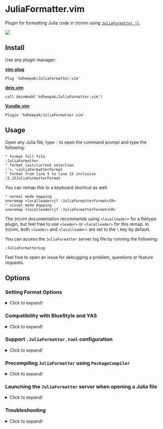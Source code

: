 # JuliaFormatter.vim

Plugin for formatting Julia code in (n)vim using [`JuliaFormatter.jl`](https://github.com/domluna/JuliaFormatter.jl).

![](https://user-images.githubusercontent.com/1813121/72941091-0b146300-3d68-11ea-9c95-75ec979caf6e.gif)

## Install

Use any plugin manager:

**[vim-plug](https://github.com/junegunn/vim-plug)**

```vim
Plug 'kdheepak/JuliaFormatter.vim'
```

**[dein.vim](https://github.com/Shougo/dein.vim)**

```vim
call dein#add('kdheepak/JuliaFormatter.vim')
```

**[Vundle.vim](https://github.com/junegunn/vim-plug)**

```vim
Plugin 'kdheepak/JuliaFormatter.vim'
```

## Usage

Open any Julia file, type `:` to open the command prompt and type the following:

```vim
" format full file
:JuliaFormatter
" format last/current selection
:'<,'>JuliaFormatterFormat
" format from line 5 to line 15 inclusive
:5,15JuliaFormatterFormat
```

You can remap this to a keyboard shortcut as well.

```vim
" normal mode mapping
nnoremap <localleader>jf :JuliaFormatterFormat<CR>
" visual mode mapping
vnoremap <localleader>jf :JuliaFormatterFormat<CR>
```

The (n)vim documentation recommends using `<localleader>` for a filetype plugin, but feel free to use `<leader>` or `<localleader>` for this remap.
In (n)vim, both `<leader>` and `<localleader>` are set to the `\` key by default.

You can access the `JuliaFormatter` server log file by running the following:

```vim
:JuliaFormatterLog
```

Feel free to open an issue for debugging a problem, questions or feature requests.

## Options

### Setting Format Options

<details>

<summary> Click to expand! </summary>

To modify the formatting options can be modified by setting `g:JuliaFormatter_options` in your `vimrc`. An example of this is:

```vim
let g:JuliaFormatter_options = {
        \ 'indent'                    : 4,
        \ 'margin'                    : 92,
        \ 'always_for_in'             : v:false,
        \ 'whitespace_typedefs'       : v:false,
        \ 'whitespace_ops_in_indices' : v:true,
        \ }
```

This translates to a call to:

```julia
JuliaFormatter.format_text(vim_text_selection_or_buffer, indent = 4, margin = 92; always_for_in = true, whitespace_typedef = false, whitespace_ops_in_indices = true)
```

See full list of options over on the [JuliaFormatter API documentation](https://domluna.github.io/JuliaFormatter.jl/stable/api/#JuliaFormatter.format_file-Tuple{AbstractString}).

</details>

### Compatibility with BlueStyle and YAS

<details>

<summary> Click to expand! </summary>

`JuliaFormatter.vim` enables compatibility with [BlueStyle](https://github.com/invenia/BlueStyle) and [YAS](https://github.com/jrevels/YASGuide).

Here is how to configure (n)vim for `BlueStyle` or `YAS`:

1. Install [`JuliaFormatter.vim`](#install)

2. Add the following to your `vimrc` to follow the `BlueStyle` standard:

   ```vim
   let g:JuliaFormatter_options = {
           \ 'style' : 'blue',
           \ }
   ```

   This translates to a call to:

   ```julia
   style = BlueStyle()
   JuliaFormatter.format_text(vim_text_selection_or_buffer, style = style)
   ```

   OR

   Add the following to your `vimrc` to follow the `YAS` standard:

   ```vim
   let g:JuliaFormatter_options = {
           \ 'style' : 'yas',
           \ }
   ```

   This translates to a call to:

   ```julia
   style = YASStyle()
   JuliaFormatter.format_text(vim_text_selection_or_buffer, style = style)
   ```

3. (_Optional_) Create a file in the path `~/.vim/after/ftplugin/julia.vim` and add to the julia.vim file the following:

   ```vim
   " ~/.vim/after/ftplugin/julia.vim
   setlocal expandtab       " Replace tabs with spaces.
   setlocal textwidth=92    " Limit lines according to Julia's CONTRIBUTING guidelines.
   setlocal colorcolumn+=1  " Highlight first column beyond the line limit.
   ```

</details>

### Support `.JuliaFormatter.toml` configuration

<details>

<summary> Click to expand! </summary>

When `:JuliaFormatterFormat` is called, it will look for `.JuliaFormatter.toml` in the location of the file being formatted, and searching up the file tree until a config file is (or isn't) found.
When found, the configurations in the file will overwrite the options provided by `g:JuliaFormatter_options`.

See <https://domluna.github.io/JuliaFormatter.jl/stable/config/> for more information.

</details>

### Precompiling `JuliaFormatter` using `PackageCompiler`

<details>

<summary> Click to expand! </summary>

Using a custom system image can speedup the initialization time of the plugin.
This can be done using
[`PackageCompiler.jl`](https://github.com/JuliaLang/PackageCompiler.jl).

`PackageCompiler.jl` can be used with `JuliaFormatter.vim` by running the following:

```
$ cd /path/to/JuliaFormatter.vim/
$ julia --project scripts/packagecompiler.jl
```

This will create a Julia `sysimage` that is stored in `/path/to/JuliaFormatter.vim/scripts` folder.
You can type `:echo g:JuliaFormatter_root` in (n)vim to find where `/path/to/JuliaFormatter.vim/` is.
For more information check (n)vim documentation or consult your plugin manager documentation.

Then in your `vimrc` set:

```vim
let g:JuliaFormatter_use_sysimage=1
```

If you would like to use a sysimage that is located elsewhere, you can do so too.
Add the following to your `vimrc`:

```vim
let g:JuliaFormatter_use_sysimage=1
let g:JuliaFormatter_sysimage_path="/path/to/julia_sysimage.so"
```

</details>

### Launching the `JuliaFormatter` server when opening a Julia file

<details>

<summary> Click to expand! </summary>

By default, the `JuliaFormatter` server is only started the first time you call `:JuliaFormatterFormat`.
This means your first format will be slower than the remaining times for an open session of (n)vim.
`PackageCompiler.jl` compiles `JuliaFormatter.jl`, `JSON.jl` and other methods used for formatting Julia code
and this significantly speeds up the first call to `:JuliaFormatterFormat`.
Once the server is started, it is waiting for input on `stdin` and remaining calls will be fast.

Additionally, if you would like, you can start the server when you open a Julia file for the first time instead of when
you call `:JuliaFormatterFormat` for the first time.
Just add the following in your `vimrc`:

```vim
let g:JuliaFormatter_always_launch_server=1
```

</details>

### Troubleshooting

<details>

<summary> Click to expand! </summary>

See [`MINRC`](./tests/MINRC) before opening an issue.

</details>
